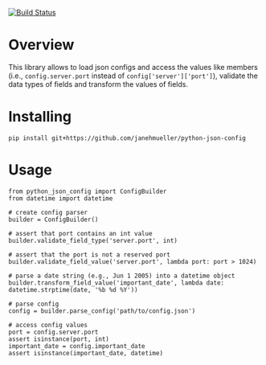[![Build Status](https://travis-ci.com/janehmueller/python-config.svg?token=tGKCTy4zTZfGNfjpEgEX&branch=master)](https://travis-ci.com/janehmueller/python-config)

# Overview
This library allows to load json configs and access the values like members (i.e., `config.server.port`
instead of `config['server']['port']`), validate the data types of fields and transform the values of fields.

# Installing
```
pip install git+https://github.com/janehmueller/python-json-config
```
# Usage
```
from python_json_config import ConfigBuilder
from datetime import datetime

# create config parser
builder = ConfigBuilder()

# assert that port contains an int value
builder.validate_field_type('server.port', int)

# assert that the port is not a reserved port 
builder.validate_field_value('server.port', lambda port: port > 1024)

# parse a date string (e.g., Jun 1 2005) into a datetime object
builder.transform_field_value('important_date', lambda date: datetime.strptime(date, '%b %d %Y'))

# parse config
config = builder.parse_config('path/to/config.json')

# access config values
port = config.server.port
assert isinstance(port, int)
important_date = config.important_date
assert isinstance(important_date, datetime)
```
